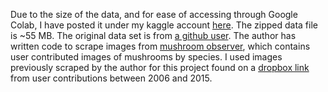 Due to the size of the data, and for ease of accessing through Google Colab, I have posted it under my kaggle account [here](https://www.kaggle.com/harperd17/mushroom-pictures-sorted). The zipped data file is ~55 MB.
The original data set is from [a github user](https://github.com/bechtle/mushroomobser-dataset). The author has written code to scrape images from [mushroom observer](https://mushroomobserver.org/), which contains user contributed images of mushrooms by species. I used images previously scraped by the author for this project found on a [dropbox link](https://www.dropbox.com/sh/m1o91dwd1nto6w0/AADACdc0WF_oIAyKN5W1UvDta/images_files/complete_dataset/TRAIN_2006-2015?dl=0&subfolder_nav_tracking=1) from user contributions between 2006 and 2015.
